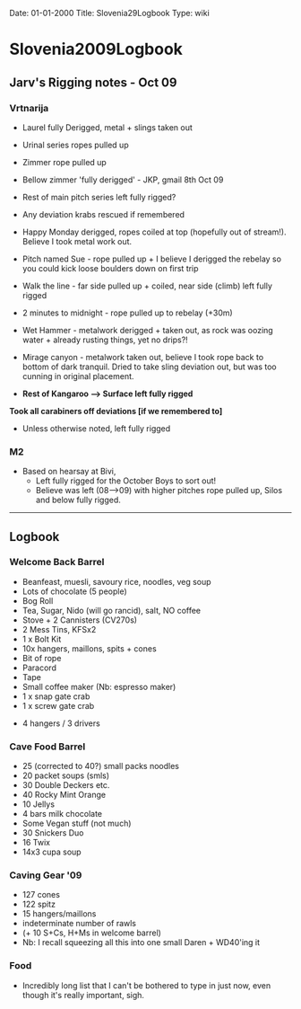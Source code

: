 Date: 01-01-2000
Title: Slovenia29Logbook
Type: wiki


Slovenia2009Logbook 
===================





Jarv's Rigging notes - Oct 09
-----------------------------

### Vrtnarija

-   Laurel fully Derigged, metal + slings taken out
-   Urinal series ropes pulled up
    

    

-   Zimmer rope pulled up
-   Bellow zimmer 'fully derigged' - JKP, gmail 8th Oct 09
    

    

-   Rest of main pitch series left fully rigged?
-   Any deviation krabs rescued if remembered
    

    

-   Happy Monday derigged, ropes coiled at top (hopefully out
    of stream!). Believe I took metal work out.
-   Pitch named Sue - rope pulled up + I believe I derigged the rebelay
    so you could kick loose boulders down on first trip
-   Walk the line - far side pulled up + coiled, near side (climb) left
    fully rigged
-   2 minutes to midnight - rope pulled up to rebelay (+30m)
-   Wet Hammer - metalwork derigged + taken out, as rock was oozing
    water + already rusting things, yet no drips?!
-   Mirage canyon - metalwork taken out, believe I took rope back to
    bottom of dark tranquil. Dried to take sling deviation out, but was
    too cunning in original placement.
-   **Rest of Kangaroo --&gt; Surface left fully rigged**

**Took all carabiners off deviations \[if we remembered to\]**





-   Unless otherwise noted, left fully rigged





### M2

-   Based on hearsay at Bivi,
    -   Left fully rigged for the October Boys to sort out!
    -   Believe was left (08--&gt;09) with higher pitches rope pulled
        up, Silos and below fully rigged.





------------------------------------------------------------------------





Logbook
-------

### Welcome Back Barrel

-   Beanfeast, muesli, savoury rice, noodles, veg soup
-   Lots of chocolate (5 people)
-   Bog Roll
-   Tea, Sugar, Nido (will go rancid), salt, NO coffee
-   Stove + 2 Cannisters (CV270s)
-   2 Mess Tins, KFSx2
-   1 x Bolt Kit
-   10x hangers, maillons, spits + cones
-   Bit of rope
-   Paracord
-   Tape
-   Small coffee maker (Nb: espresso maker)
-   1 x snap gate crab
-   1 x screw gate crab

+ 4 hangers / 3 drivers





### Cave Food Barrel

-   25 (corrected to 40?) small packs noodles
-   20 packet soups (smls)
-   30 Double Deckers etc.
-   40 Rocky Mint Orange
-   10 Jellys
-   4 bars milk chocolate
-   Some Vegan stuff (not much)
-   30 Snickers Duo
-   16 Twix
-   14x3 cupa soup





### Caving Gear '09

-   127 cones
-   122 spitz
-   15 hangers/maillons
-   indeterminate number of rawls
-   (+ 10 S+Cs, H+Ms in welcome barrel)
-   Nb: I recall squeezing all this into one small Daren + WD40'ing it





### Food

-   Incredibly long list that I can't be bothered to type in just now,
    even though it's really important, sigh.








